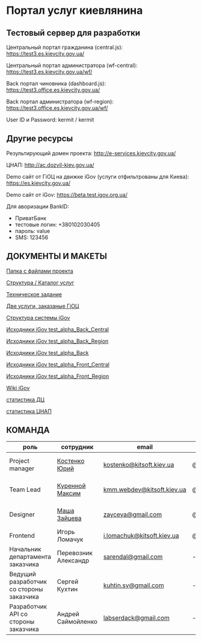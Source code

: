 # Портал услуг киевлянина

## Тестовый сервер для разработки

Центральный портал гражданина (central.js): https://test3.es.kievcity.gov.ua/ 

Центральный  портал администратора (wf-central): https://test3.es.kievcity.gov.ua/wf/

Back портал чиновника (dashboard.js): https://test3.office.es.kievcity.gov.ua/

Back портал администратора (wf-region): https://test3.office.es.kievcity.gov.ua/wf/ 

User ID и Password:
kermit / kermit

## Другие ресурсы

Результирующий домен проекта: http://e-services.kievcity.gov.ua/

ЦНАП: http://ac.dozvil-kiev.gov.ua/ 

Demo сайт от ГіОЦ на движке iGov (услуги отфильтрованы для Киева): https://es.kievcity.gov.ua/

Demo сайт от iGov: https://beta.test.igov.org.ua/  

Для аворизации BankID: 
- ПриватБанк 
- тестовые логин: +380102030405
- пароль: value
- SMS: 123456

## ДОКУМЕНТЫ И МАКЕТЫ

[Папка с файлами проекта](https://drive.google.com/open?id=0B_S7tdV-CEHOcXY2UXJxdkZoRVU)

[Структура / Каталог услуг](https://docs.google.com/spreadsheets/d/100enZyeGG12gedQZALhIcQU_bA3ngroFz7vALDLPV30/edit?usp=sharing)

[Техническое задание](https://drive.google.com/open?id=0ByJvzOc1JeK_bnZDU0JRdnRubm8)

[Две услуги, заказаные ГіОЦ](https://drive.google.com/open?id=0ByJvzOc1JeK_OVM1NGtEV2FNYkU)

[Структура системы iGov](https://drive.google.com/open?id=0ByJvzOc1JeK_bkNUUHNVc1EwaVE)

[Исходники iGov test_alpha_Back_Central](https://drive.google.com/open?id=0ByJvzOc1JeK_SVBWRmFsUlIyRG8)

[Исходники iGov test_alpha_Back_Region](https://drive.google.com/open?id=0ByJvzOc1JeK_eFRDVTM1T1F5cXc)

[Исходники iGov test_alpha_Back](https://drive.google.com/open?id=0ByJvzOc1JeK_b0E3NWdCbE5OOTg)

[Исходники iGov test_alpha_Front_Central](https://drive.google.com/open?id=0ByJvzOc1JeK_anRxbDNDYmJWR0U)

[Исходники iGov test_alpha_Front_Region](https://drive.google.com/open?id=0ByJvzOc1JeK_SVBQaWdVVVZQODA)

[Wiki iGov](https://github.com/e-government-ua/i/wiki)

[статистика ДЦ](https://drive.google.com/open?id=0B7gdIvs2BgzrS2pnTkU2Y3dWMG8)

[статистика ЦНАП](https://drive.google.com/open?id=0B7gdIvs2BgzrT1NWNm1oanF2UUU)


## КОМАНДА

| роль | сотрудник | email | slack | phone |
| -------- | -------- | -------- | -------- | -------- |
| Project manager   | [Костенко Юрий](https://gitlab.com/kostenko1)   | kostenko@kitsoft.kiev.ua   | 	@kostenko   | 050 351 7612   |
| Team Lead   | [Куренной Максим](https://gitlab.com/kmm.kitsoft)   | kmm.webdev@kitsoft.kiev.ua   | 	@maksim_kurinniy   | 097 109 1362   |
| Designer   | [Маша Зайцева](https://gitlab.com/u/zayceva)   | zayceva@gmail.com   | 	@masha_zayceva   | 068 808 4779   |
| Frontend   | Игорь Ломачук   | 	i.lomachuk@kitsoft.kiev.ua   | @igorlomachuk   | -   |
| Начальник департамента заказчика   | Перевозник Александр   | sarendal@gmail.com   | -   | 067 459 8181   |
| Ведущий разработчик со стороны заказчика   | Сергей Кухтин   | kuhtin.sv@gmail.com   | -   | 099 515 9019   |
| Разработчик API со стороны заказчика   | Андрей Саймойленко   | labserdack@gmail.com   | -   | -   |


